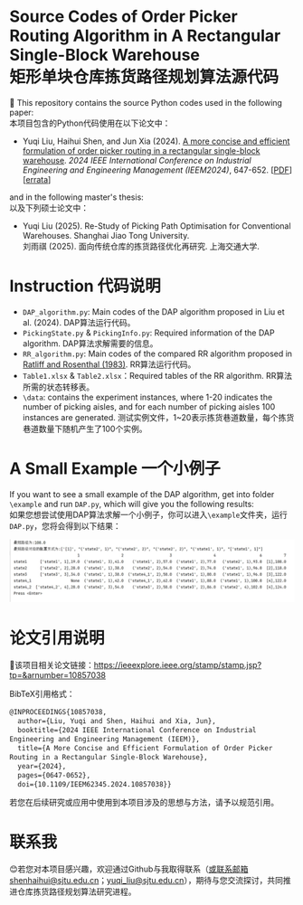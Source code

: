 # Source Codes of Order Picker Routing Algorithm in A Rectangular Single-Block Warehouse   <br> 矩形单块仓库拣货路径规划算法源代码

:wave:
This repository contains the source Python codes used in the following paper:  
本项目包含的Python代码使用在以下论文中：
* Yuqi Liu, Haihui Shen, and Jun Xia (2024). [A more concise and efficient formulation of order picker routing in a rectangular single-block warehouse](https://doi.org/10.1109/IEEM62345.2024.10857038). *2024 IEEE International Conference on Industrial Engineering and Engineering Management (IEEM2024)*, 647-652. [[PDF](https://shenhaihui.github.io/research/papers/Routing_IEEM24.pdf)] [[errata](https://shenhaihui.github.io/research/papers/Routing_IEEM24_errata.pdf)]
  
and in the following master's thesis:  
以及下列硕士论文中：
* Yuqi Liu (2025). Re-Study of Picking Path Optimisation for Conventional Warehouses. Shanghai Jiao Tong University.  
  刘雨祺 (2025). 面向传统仓库的拣货路径优化再研究. 上海交通大学.

# Instruction 代码说明

* `DAP_algorithm.py`: Main codes of the DAP algorithm proposed in Liu et al. (2024). DAP算法运行代码。
* `PickingState.py` & `PickingInfo.py`: Required information of the DAP algorithm. DAP算法求解需要的信息。
* `RR_algorithm.py`: Main codes of the compared RR algorithm proposed in [Ratliff and Rosenthal (1983)](https://doi.org/10.1287/opre.31.3.507). RR算法运行代码。
* `Table1.xlsx` & `Table2.xlsx`：Required tables of the RR algorithm. RR算法所需的状态转移表。
* `\data`: contains the experiment instances, where 1-20 indicates the number of picking aisles, and for each number of picking aisles 100 instances are generated.
测试实例文件，1~20表示拣货巷道数量，每个拣货巷道数量下随机产生了100个实例。

# A Small Example 一个小例子

If you want to see a small example of the DAP algorithm, get into folder `\example` and run `DAP.py`, which will give you the following results:  
如果您想尝试使用DAP算法求解一个小例子，你可以进入`\example`文件夹，运行`DAP.py`，您将会得到以下结果：

![image](https://github.com/MyReStudy/single_block/blob/master/example/single_block_result.png)



# 论文引用说明
:star2:该项目相关论文链接：https://ieeexplore.ieee.org/stamp/stamp.jsp?tp=&arnumber=10857038

BibTeX引用格式：

```
@INPROCEEDINGS{10857038,
  author={Liu, Yuqi and Shen, Haihui and Xia, Jun},
  booktitle={2024 IEEE International Conference on Industrial Engineering and Engineering Management (IEEM)}, 
  title={A More Concise and Efficient Formulation of Order Picker Routing in a Rectangular Single-Block Warehouse}, 
  year={2024},
  pages={0647-0652},
  doi={10.1109/IEEM62345.2024.10857038}}
```

若您在后续研究或应用中使用到本项目涉及的思想与方法，请予以规范引用。

# 联系我
:blush:若您对本项目感兴趣，欢迎通过Github与我取得联系（或联系邮箱shenhaihui@sjtu.edu.cn；yuqi_liu@sjtu.edu.cn），期待与您交流探讨，共同推进仓库拣货路径规划算法研究进程。
